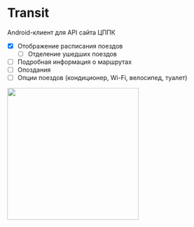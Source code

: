 # Transit
Android-клиент для API сайта ЦППК
- [x] Отображение расписания поездов  
  - [ ] Отделение ушедших поездов
- [ ] Подробная информация о маршрутах
- [ ] Опоздания
- [ ] Опции поездов (кондиционер, Wi-Fi, велосипед, туалет)
<img src=https://github.com/bxkr/transit/assets/66333241/71c77113-dde0-4c76-a4b2-ee4ce78fd448 width=300>
